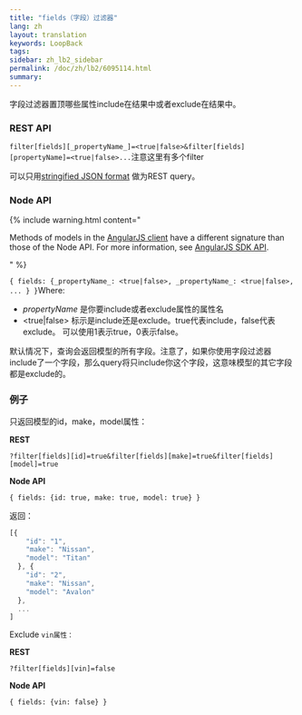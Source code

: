 ```yaml
---
title: "fields（字段）过滤器"
lang: zh
layout: translation
keywords: LoopBack
tags:
sidebar: zh_lb2_sidebar
permalink: /doc/zh/lb2/6095114.html
summary:
---
```


字段过滤器置顶哪些属性include在结果中或者exclude在结果中。

### REST API

`filter[fields][_propertyName_]=<true|false>&filter[fields][propertyName]=<true|false>...`注意这里有多个filter

可以只用[stringified JSON format](Querying-data.html#Queryingdata-UsingstringifiedJSONinRESTqueries) 做为REST query。

### Node API

{% include warning.html content="

Methods of models in the [AngularJS client](https://docs.strongloop.com/display/zh/AngularJS+JavaScript+SDK) have a different signature than those of the Node API. For more information, see [AngularJS SDK API](http://apidocs.strongloop.com/loopback-sdk-angular/).

" %}

`{ fields: {_propertyName_: <true|false>, _propertyName_: <true|false>, ... } }`Where:

*   _propertyName_ 是你要include或者exclude属性的属性名
*   <true|false> 标示是include还是exclude。true代表include，false代表exclude。
    可以使用1表示true，0表示false。

默认情况下，查询会返回模型的所有字段。注意了，如果你使用字段过滤器include了一个字段，那么query将只include你这个字段，这意味模型的其它字段都是exclude的。

### 例子

只返回模型的id，make，model属性：

**REST**

`?filter[fields][id]=true&filter[fields][make]=true&filter[fields][model]=true`

**Node API**

`{ fields: {id: true, make: true, model: true} }`

返回：

```js
[{
    "id": "1",
    "make": "Nissan",
    "model": "Titan"
  }, {
    "id": "2",
    "make": "Nissan",
    "model": "Avalon"
  },
  ...
]
```

Exclude `vin属性：`

**REST**

`?filter[fields][vin]=false`

**Node API**

`{ fields: {vin: false} }`
